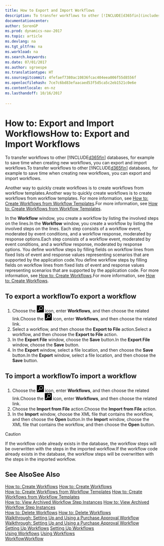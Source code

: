 ```yaml
---
title: How to Export and Import Workflows
description: To transfer workflows to other [!INCLUDE[d365fin](includes/d365fin_md.md)] databases, for example to save time when creating new workflows, you can export and import workflows.
documentationcenter: 
author: SorenGP
ms.prod: dynamics-nav-2017
ms.topic: article
ms.devlang: na
ms.tgt_pltfrm: na
ms.workload: na
ms.search.keywords: 
ms.date: 07/01/2017
ms.author: sgroespe
ms.translationtype: HT
ms.sourcegitcommit: 4fefaef7380ac10836fcac404eea006f55d8556f
ms.openlocfilehash: 7ce7c6bd83efaacaed53f5d5ca5c2eb1521c0e6e
ms.contentlocale: en-nz
ms.lasthandoff: 10/16/2017

---
```

# <a name="how-to-export-and-import-workflows"></a><span data-ttu-id="bcd7b-103">How to: Export and Import Workflows</span><span class="sxs-lookup"><span data-stu-id="bcd7b-103">How to: Export and Import Workflows</span></span>
<span data-ttu-id="bcd7b-104">To transfer workflows to other [!INCLUDE[d365fin](includes/d365fin_md.md)] databases, for example to save time when creating new workflows, you can export and import workflows.</span><span class="sxs-lookup"><span data-stu-id="bcd7b-104">To transfer workflows to other [!INCLUDE[d365fin](includes/d365fin_md.md)] databases, for example to save time when creating new workflows, you can export and import workflows.</span></span>  

 <span data-ttu-id="bcd7b-105">Another way to quickly create workflows is to create workflows from workflow templates.</span><span class="sxs-lookup"><span data-stu-id="bcd7b-105">Another way to quickly create workflows is to create workflows from workflow templates.</span></span> <span data-ttu-id="bcd7b-106">For more information, see [How to: Create Workflows from Workflow Templates](across-how-to-create-workflows-from-workflow-templates.md).</span><span class="sxs-lookup"><span data-stu-id="bcd7b-106">For more information, see [How to: Create Workflows from Workflow Templates](across-how-to-create-workflows-from-workflow-templates.md).</span></span>  

 <span data-ttu-id="bcd7b-107">In the **Workflow** window, you create a workflow by listing the involved steps on the lines.</span><span class="sxs-lookup"><span data-stu-id="bcd7b-107">In the **Workflow** window, you create a workflow by listing the involved steps on the lines.</span></span> <span data-ttu-id="bcd7b-108">Each step consists of a workflow event, moderated by event conditions, and a workflow response, moderated by response options.</span><span class="sxs-lookup"><span data-stu-id="bcd7b-108">Each step consists of a workflow event, moderated by event conditions, and a workflow response, moderated by response options.</span></span> <span data-ttu-id="bcd7b-109">You define workflow steps by filling fields on workflow lines from fixed lists of event and response values representing scenarios that are supported by the application code.</span><span class="sxs-lookup"><span data-stu-id="bcd7b-109">You define workflow steps by filling fields on workflow lines from fixed lists of event and response values representing scenarios that are supported by the application code.</span></span> <span data-ttu-id="bcd7b-110">For more information, see [How to: Create Workflows](across-how-to-create-workflows.md).</span><span class="sxs-lookup"><span data-stu-id="bcd7b-110">For more information, see [How to: Create Workflows](across-how-to-create-workflows.md).</span></span>  

## <a name="to-export-a-workflow"></a><span data-ttu-id="bcd7b-111">To export a workflow</span><span class="sxs-lookup"><span data-stu-id="bcd7b-111">To export a workflow</span></span>  
1.  <span data-ttu-id="bcd7b-112">Choose the ![Search for Page or Report](media/ui-search/search_small.png "Search for Page or Report icon") icon, enter **Workflows**, and then choose the related link.</span><span class="sxs-lookup"><span data-stu-id="bcd7b-112">Choose the ![Search for Page or Report](media/ui-search/search_small.png "Search for Page or Report icon") icon, enter **Workflows**, and then choose the related link.</span></span>  
2.  <span data-ttu-id="bcd7b-113">Select a workflow, and then choose the **Export to File** action.</span><span class="sxs-lookup"><span data-stu-id="bcd7b-113">Select a workflow, and then choose the **Export to File** action.</span></span>  
3.  <span data-ttu-id="bcd7b-114">In the **Export File** window, choose the **Save** button.</span><span class="sxs-lookup"><span data-stu-id="bcd7b-114">In the **Export File** window, choose the **Save** button.</span></span>  
4.  <span data-ttu-id="bcd7b-115">In the **Export** window, select a file location, and then choose the **Save** button.</span><span class="sxs-lookup"><span data-stu-id="bcd7b-115">In the **Export** window, select a file location, and then choose the **Save** button.</span></span>  

## <a name="to-import-a-workflow"></a><span data-ttu-id="bcd7b-116">To import a workflow</span><span class="sxs-lookup"><span data-stu-id="bcd7b-116">To import a workflow</span></span>  
1.  <span data-ttu-id="bcd7b-117">Choose the ![Search for Page or Report](media/ui-search/search_small.png "Search for Page or Report icon") icon, enter **Workflows**, and then choose the related link.</span><span class="sxs-lookup"><span data-stu-id="bcd7b-117">Choose the ![Search for Page or Report](media/ui-search/search_small.png "Search for Page or Report icon") icon, enter **Workflows**, and then choose the related link.</span></span>  
2.  <span data-ttu-id="bcd7b-118">Choose the **Import from File** action.</span><span class="sxs-lookup"><span data-stu-id="bcd7b-118">Choose the **Import from File** action.</span></span>  
3.  <span data-ttu-id="bcd7b-119">In the **Import** window, choose the XML file that contains the workflow, and then choose the **Open** button.</span><span class="sxs-lookup"><span data-stu-id="bcd7b-119">In the **Import** window, choose the XML file that contains the workflow, and then choose the **Open** button.</span></span>  

> [!CAUTION]  
>  <span data-ttu-id="bcd7b-120">If the workflow code already exists in the database, the workflow steps will be overwritten with the steps in the imported workflow.</span><span class="sxs-lookup"><span data-stu-id="bcd7b-120">If the workflow code already exists in the database, the workflow steps will be overwritten with the steps in the imported workflow.</span></span>  

## <a name="see-also"></a><span data-ttu-id="bcd7b-121">See Also</span><span class="sxs-lookup"><span data-stu-id="bcd7b-121">See Also</span></span>  
 <span data-ttu-id="bcd7b-122">[How to: Create Workflows](across-how-to-create-workflows.md) </span><span class="sxs-lookup"><span data-stu-id="bcd7b-122">[How to: Create Workflows](across-how-to-create-workflows.md) </span></span>  
 <span data-ttu-id="bcd7b-123">[How to: Create Workflows from Workflow Templates](across-how-to-create-workflows-from-workflow-templates.md) </span><span class="sxs-lookup"><span data-stu-id="bcd7b-123">[How to: Create Workflows from Workflow Templates](across-how-to-create-workflows-from-workflow-templates.md) </span></span>  
 <span data-ttu-id="bcd7b-124">[How to: View Archived Workflow Step Instances](across-how-to-view-archived-workflow-step-instances.md) </span><span class="sxs-lookup"><span data-stu-id="bcd7b-124">[How to: View Archived Workflow Step Instances](across-how-to-view-archived-workflow-step-instances.md) </span></span>  
 <span data-ttu-id="bcd7b-125">[How to: Delete Workflows](across-how-to-delete-workflows.md) </span><span class="sxs-lookup"><span data-stu-id="bcd7b-125">[How to: Delete Workflows](across-how-to-delete-workflows.md) </span></span>  
 <span data-ttu-id="bcd7b-126">[Walkthrough: Setting Up and Using a Purchase Approval Workflow](walkthrough-setting-up-and-using-a-purchase-approval-workflow.md) </span><span class="sxs-lookup"><span data-stu-id="bcd7b-126">[Walkthrough: Setting Up and Using a Purchase Approval Workflow](walkthrough-setting-up-and-using-a-purchase-approval-workflow.md) </span></span>  
 <span data-ttu-id="bcd7b-127">[Setting Up Workflows](across-set-up-workflows.md) </span><span class="sxs-lookup"><span data-stu-id="bcd7b-127">[Setting Up Workflows](across-set-up-workflows.md) </span></span>  
 <span data-ttu-id="bcd7b-128">[Using Workflows](across-use-workflows.md) </span><span class="sxs-lookup"><span data-stu-id="bcd7b-128">[Using Workflows](across-use-workflows.md) </span></span>  
 [<span data-ttu-id="bcd7b-129">Workflow</span><span class="sxs-lookup"><span data-stu-id="bcd7b-129">Workflow</span></span>](across-workflow.md)   

